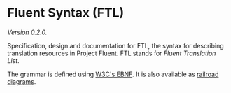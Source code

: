 Fluent Syntax (FTL)
===================

_Version 0.2.0._

Specification, design and documentation for FTL, the syntax for describing
translation resources in Project Fluent.  FTL stands for _Fluent Translation
List_.

The grammar is defined using [W3C's EBNF][]. It is also available as [railroad
diagrams][].

[W3C's EBNF]: https://www.w3.org/TR/REC-xml/#sec-notation
[railroad diagrams]: https://projectfluent.github.io/syntax/diagram.xhtml
